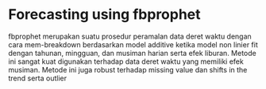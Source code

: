 # Forecasting using fbprophet
fbprophet merupakan suatu prosedur peramalan data deret waktu dengan cara mem-breakdown berdasarkan model additive ketika model non linier fit dengan tahunan, mingguan, dan musiman harian serta efek liburan. Metode ini sangat kuat digunakan terhadap data deret waktu yang memiliki efek musiman. Metode ini juga robust terhadap missing value dan shifts in the trend serta outlier

